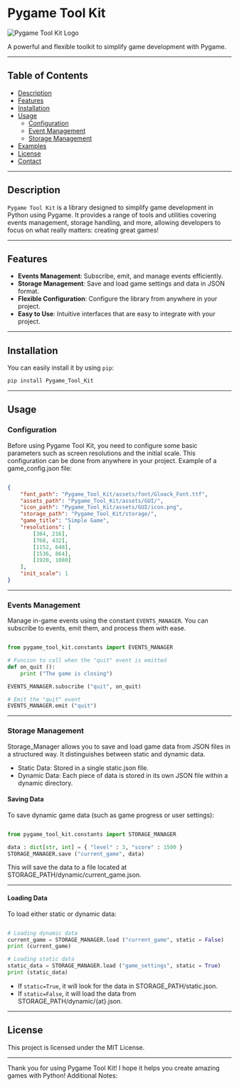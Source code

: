 # Pygame Tool Kit

![Pygame Tool Kit Logo](https://yourlogo.url/logo.png) <!-- Add your logo URL here if you have one -->

A powerful and flexible toolkit to simplify game development with Pygame.

---

## Table of Contents

- [Description](#description)
- [Features](#features)
- [Installation](#installation)
- [Usage](#usage)
	- [Configuration](#configuration)
	- [Event Management](#events-management)
	- [Storage Management](#storage-management)
- [Examples](#examples)
- [License](#license)
- [Contact](#contact)

---

## Description

`Pygame Tool Kit` is a library designed to simplify game development in Python using Pygame. It provides a range of tools and utilities covering events management, storage handling, and more, allowing developers to focus on what really matters: creating great games!

---

## Features

- **Events Management**: Subscribe, emit, and manage events efficiently.
- **Storage Management**: Save and load game settings and data in JSON format.
- **Flexible Configuration**: Configure the library from anywhere in your project.
- **Easy to Use**: Intuitive interfaces that are easy to integrate with your project.

---

## Installation

You can easily install it by using `pip`:

```bash
pip install Pygame_Tool_Kit
```

---

## Usage

### Configuration

Before using Pygame Tool Kit, you need to configure some basic parameters such as screen resolutions and the initial scale. This configuration can be done from anywhere in your project. Example of a game_config.json file:

```json

{
	"font_path": "Pygame_Tool_Kit/assets/font/Gloack_Font.ttf",
	"assets_path": "Pygame_Tool_Kit/assets/GUI/",
	"icon_path": "Pygame_Tool_Kit/assets/GUI/icon.png",
	"storage_path": "Pygame_Tool_Kit/storage/",
	"game_title": "Simple Game",
	"resolutions": [
		[384, 216],
		[768, 432],
		[1152, 648],
		[1536, 864],
		[1920, 1080]
	],
	"init_scale": 1
}

```

---

### Events Management

Manage in-game events using the constant `EVENTS_MANAGER`. You can subscribe to events, emit them, and process them with ease.

```python

from pygame_tool_kit.constants import EVENTS_MANAGER

# Funcion to call when the "quit" event is emitted
def on_quit ():
    print ("The game is closing")

EVENTS_MANAGER.subscribe ("quit", on_quit)

# Emit the "quit" event
EVENTS_MANAGER.emit ("quit")

```

---

### Storage Management

Storage_Manager allows you to save and load game data from JSON files in a structured way. It distinguishes between static and dynamic data.

- Static Data: Stored in a single static.json file.
- Dynamic Data: Each piece of data is stored in its own JSON file within a dynamic directory.

#### Saving Data

To save dynamic game data (such as game progress or user settings):

```python

from pygame_tool_kit.constants import STORAGE_MANAGER

data : dict[str, int] = { "level" : 3, "score" : 1500 }
STORAGE_MANAGER.save ("current_game", data)

```

This will save the data to a file located at STORAGE_PATH/dynamic/current_game.json.

---

#### Loading Data

To load either static or dynamic data:

```python

# Loading dynamic data
current_game = STORAGE_MANAGER.load ("current_game", static = False)
print (current_game)

# Loading static data
static_data = STORAGE_MANAGER.load ("game_settings", static = True)
print (static_data)

```

- If `static=True`, it will look for the data in STORAGE_PATH/static.json.
- If `static=False`, it will load the data from STORAGE_PATH/dynamic/{at}.json.

---

## License

This project is licensed under the MIT License.

---

Thank you for using Pygame Tool Kit! I hope it helps you create amazing games with Python!
Additional Notes:













